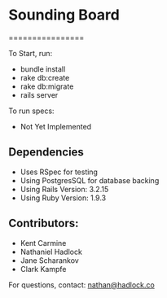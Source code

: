 # Sounding Board
================

To Start, run:
- bundle install
- rake db:create
- rake db:migrate
- rails server

To run specs:
- Not Yet Implemented

## Dependencies
- Uses RSpec for testing
- Using PostgresSQL for database backing
- Using Rails Version: 3.2.15
- Using Ruby Version: 1.9.3


## Contributors:
- Kent Carmine
- Nathaniel Hadlock
- Jane Scharankov
- Clark Kampfe

For questions, contact: nathan@hadlock.co